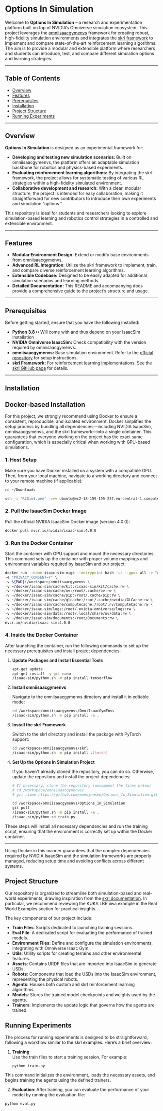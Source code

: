 # Options In Simulation

Welcome to **Options In Simulation** – a research and experimentation platform built on top of NVIDIA’s Omniverse simulation ecosystem. This project leverages the [omniisaacgymenvs](https://github.com/NVIDIA-Omniverse/omniisaacgymenvs) framework for creating robust, high-fidelity simulation environments and integrates the [skrl framework](https://github.com/ToniRV/skrl) to implement and compare state-of-the-art reinforcement learning algorithms. The aim is to provide a modular and extensible platform where researchers and students can introduce, test, and compare different simulation options and learning strategies.

---

## Table of Contents

- [Overview](#overview)
- [Features](#features)
- [Prerequisites](#prerequisites)
- [Installation](#installation)
- [Project Structure](#project-structure)
- [Running Experiments](#running-experiments)



---

## Overview

**Options In Simulation** is designed as an experimental framework for:

- **Developing and testing new simulation scenarios:** Built on omniisaacgymenvs, the platform offers an adaptable simulation backbone for robotics and physics-based experiments.
- **Evaluating reinforcement learning algorithms:** By integrating the skrl framework, the project allows for systematic testing of various RL strategies within a high-fidelity simulated environment.
- **Collaborative development and research:** With a clear, modular structure, the project is intended for easy collaboration, making it straightforward for new contributors to introduce their own experiments and simulation “options.”

This repository is ideal for students and researchers looking to explore simulation-based learning and robotics control strategies in a controlled and extensible environment.

---

## Features

- **Modular Environment Design:** Extend or modify base environments from omniisaacgymenvs.
- **Advanced RL Integration:** Utilize the skrl framework to implement, train, and compare diverse reinforcement learning algorithms.
- **Extensible Codebase:** Designed to be easily adapted for additional simulation scenarios and learning methods.
- **Detailed Documentation:** This README and accompanying docs provide a comprehensive guide to the project’s structure and usage.

---

## Prerequisites

Before getting started, ensure that you have the following installed:

- **Python 3.8+:** Will come with and thus depend on your IsaacSim Installation
- **NVIDIA Omniverse IsaacSim:** Check compatibility with the version required by omniisaacgymenvs.
- **omniisaacgymenvs:** Base simulation environment. Refer to the [official repository](https://github.com/NVIDIA-Omniverse/omniisaacgymenvs) for setup instructions.
- **skrl Framework:** For reinforcement learning implementations. See the [skrl GitHub page](https://github.com/ToniRV/skrl) for details.

---

## Installation

## Docker-based Installation

For this project, we strongly recommend using Docker to ensure a consistent, reproducible, and isolated environment. Docker simplifies the setup process by bundling all dependencies—including NVIDIA IsaacSim, omniisaacgymenvs, and the skrl framework—into a single container. This guarantees that everyone working on the project has the exact same configuration, which is especially critical when working with GPU-based simulations.

### 1. Host Setup

Make sure you have Docker installed on a system with a compatible GPU. Then, from your local machine, navigate to a working directory and connect to your remote machine (if applicable):

```bash
cd ~/Downloads

ssh -i "RLSim1.pem" -vvv ubuntu@ec2-18-159-195-237.eu-central-1.compute.amazonaws.com
```

### 2. Pull the IsaacSim Docker Image

Pull the official NVIDIA IsaacSim Docker image (version 4.0.0):

```bash
docker pull nvcr.io/nvidia/isaac-sim:4.0.0
```

### 3. Run the Docker Container

Start the container with GPU support and mount the necessary directories. This command sets up the container with proper volume mappings and environment variables required by IsaacSim and our project:

```bash
docker run --name isaac-sim-oige --entrypoint bash -it --gpus all -e "ACCEPT_EULA=Y" --rm --network=host \
-e "PRIVACY_CONSENT=Y" \
-v ${PWD}:/workspace/omniisaacgymenvs \
-v ~/docker/isaac-sim/cache/kit:/isaac-sim/kit/cache:rw \
-v ~/docker/isaac-sim/cache/ov:/root/.cache/ov:rw \
-v ~/docker/isaac-sim/cache/pip:/root/.cache/pip:rw \
-v ~/docker/isaac-sim/cache/glcache:/root/.cache/nvidia/GLCache:rw \
-v ~/docker/isaac-sim/cache/computecache:/root/.nv/ComputeCache:rw \
-v ~/docker/isaac-sim/logs:/root/.nvidia-omniverse/logs:rw \
-v ~/docker/isaac-sim/data:/root/.local/share/ov/data:rw \
-v ~/docker/isaac-sim/documents:/root/Documents:rw \
nvcr.io/nvidia/isaac-sim:4.0.0
```

### 4. Inside the Docker Container

After launching the container, run the following commands to set up the necessary prerequisites and install project dependencies:

1. **Update Packages and Install Essential Tools**

   ```bash
   apt-get update 
   apt-get install -y git nano 
   /isaac-sim/python.sh -m pip install tensorflow
   ```

2. **Install omniisaacgymenvs**

   Navigate to the omniisaacgymenvs directory and install it in editable mode:

   ```bash
   cd /workspace/omniisaacgymenvs/OmniIsaacGymEnvs 
   /isaac-sim/python.sh -m pip install -e .
   ```

3. **Install the skrl Framework**

   Switch to the skrl directory and install the package with PyTorch support:

   ```bash
   cd /workspace/omniisaacgymenvs/skrl
   /isaac-sim/python.sh -m pip install .[torch]
   ```

4. **Set Up the Options In Simulation Project**

   If you haven't already cloned the repository, you can do so. Otherwise, update the repository and install the project dependencies:

   ```bash
   # If necessary, clone the repository (uncomment the lines below)
   # cd /workspace/omniisaacgymenvs/
   # git clone https://github.com/meesjansen/Options_In_Simulation.git

   cd /workspace/omniisaacgymenvs/Options_In_Simulation
   git pull
   /isaac-sim/python.sh -m pip install -e .
   /isaac-sim/python.sh train.py
   ```

These steps will install all necessary dependencies and run the training script, ensuring that the environment is correctly set up within the Docker container.

---

Using Docker in this manner guarantees that the complex dependencies required by NVIDIA IsaacSim and the simulation frameworks are properly managed, reducing setup time and avoiding conflicts across different systems.

## Project Structure

Our repository is organized to streamline both simulation-based and real-world experiments, drawing inspiration from the [skrl documentation](https://skrl.readthedocs.io/en/latest/intro/examples.html#real-world-examples). In particular, we recommend reviewing the KUKA LBR iiwa example in the Real World Examples section for practical insights.

The key components of our project include:

- **Train Files**: Scripts dedicated to launching training sessions.
- **Eval File**: A dedicated script for evaluating the performance of trained models.
- **Environment Files**: Define and configure the simulation environments, integrating with Omniverse Isaac Gym.
- **Utils**: Utility scripts for creating terrains and other environmental features.
- **Assets**: Contains URDF files that are imported into IsaacSim to generate USDs.
- **Robots**: Components that load the USDs into the IsaacSim environment, representing the physical robots.
- **Agents**: Houses both custom and skrl reinforcement learning algorithms.
- **Models**: Stores the trained model checkpoints and weights used by the agents.
- **Trainers**: Implements the update logic that governs how the agents are trained.


## Running Experiments

The process for running experiments is designed to be straightforward, following a workflow similar to the skrl examples. Here’s a brief overview:

1. **Training**:  
   Use the train files to start a training session. For example:
   ```bash
   python train.py
   ```
This command initializes the environment, loads the necessary assets, and begins training the agents using the defined trainers.

2. **Evaluation**:
After training, you can evaluate the performance of your model by running the evaluation file:
```bash
python eval.py
```
